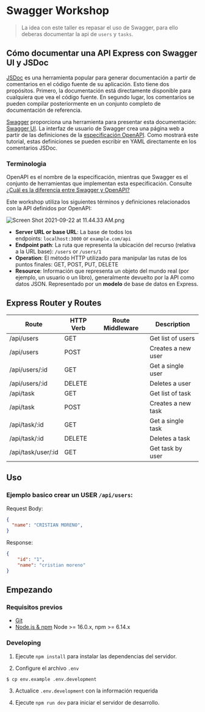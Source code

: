 # Swagger Workshop
> La idea con este taller es repasar el uso de Swagger, para ello deberas documentar la api de `users` y `tasks`.

##  Cómo documentar una API Express con Swagger UI y JSDoc
[JSDoc](https://jsdoc.app/) es una herramienta popular para generar documentación a partir de comentarios en el código fuente de su aplicación. Esto tiene dos propósitos. Primero, la documentación está directamente disponible para cualquiera que vea el código fuente. En segundo lugar, los comentarios se pueden compilar posteriormente en un conjunto completo de documentación de referencia.

[Swagger](https://swagger.io/) proporciona una herramienta para presentar esta documentación: [Swagger UI](https://swagger.io/tools/swagger-ui/). La interfaz de usuario de Swagger crea una página web a partir de las definiciones de la [especificación OpenAPI](https://github.com/OAI/OpenAPI-Specification/blob/main/versions/3.0.3.md). Como mostrará este tutorial, estas definiciones se pueden escribir en YAML directamente en los comentarios JSDoc.

### Terminologia

OpenAPI es el nombre de la especificación, mientras que Swagger es el conjunto de herramientas que implementan esta especificación. Consulte [¿Cuál es la diferencia entre Swagger y OpenAPI?](https://swagger.io/blog/api-strategy/difference-between-swagger-and-openapi/)

Este workshop utiliza los siguientes términos y definiciones relacionados con la API definidos por OpenAPI:

![Screen Shot 2021-09-22 at 11.44.33 AM.png](https://ginger-cheese-954.notion.site/image/https%3A%2F%2Fs3-us-west-2.amazonaws.com%2Fsecure.notion-static.com%2Fa4a4a169-b266-46c1-a2f6-3cd6e36388a1%2FScreen_Shot_2021-09-22_at_11.44.33_AM.png?table=block&id=2ba9e37b-5551-48d3-bc8c-ff9f7b44c7c5&spaceId=cfce52b7-e0d5-4dbb-b152-95ab4a106956&width=2560&userId=&cache=v2)

- **Server URL or base URL**: La base de todos los endpoints: `localhost:3000` or `example.com/api`
- **Endpoint path**: La ruta que representa la ubicación del recurso (relativa a la URL base): `/users` or `/users/1`
- **Operation**: El método HTTP utilizado para manipular las rutas de los puntos finales: GET, POST, PUT, DELETE
- **Resource**: Información que representa un objeto del mundo real (por ejemplo, un usuario o un libro), generalmente devuelto por la API como datos JSON. Representado por un **modelo** de base de datos en Express.

## Express Router y Routes

| Route               | HTTP Verb | Route Middleware   | Description                          |
| --------------------| --------- | ------------------ | ------------------------------------ |
| /api/users          | GET       |                    | Get list of users                    |
| /api/users          | POST      |                    | Creates a new user                   |
| /api/users/:id      | GET       |   | Get a single user                    |
| /api/users/:id      | DELETE    |   | Deletes a user                       |
| /api/task           | GET       |                    | Get list of task                     |
| /api/task           | POST      |                    | Creates a new task                   |
| /api/task/:id       | GET       |   | Get a single task                    |
| /api/task/:id       | DELETE    |   | Deletes a task                       |
| /api/task/user/:id  | GET       |   | Get task by user                     |

## Uso

### Ejemplo basico  **crear un USER** `/api/users`:

Request Body:
```json
{
  "name": "CRISTIAN MORENO",
}
```

Response:
```json
{
    "id": "1",
    "name": "cristian moreno"
}
```

## Empezando

### Requisitos previos

- [Git](https://git-scm.com/)
- [Node.js & npm](nodejs.org) Node >= 16.0.x, npm >= 6.14.x

### Developing

1. Ejecute `npm install` para instalar las dependencias del servidor.

2. Configure el archivo `.env`
```shell
$ cp env.example .env.development
```

3. Actualice `.env.development` con la información requerida

4. Ejecute `npm run dev` para iniciar el servidor de desarrollo.
